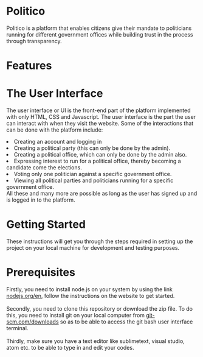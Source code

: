# Politico
Politico is a platform that enables citizens give their mandate to politicians running for different government offices while building trust in the process through transparency.

# Features
# The User Interface

The user interface or UI is the front-end part of the platform implemented with only HTML, CSS and Javascript. The user interface is the part the user can interact with when they visit the website.
Some of the interactions that can be done with the platform include:
<li> Creating an account and logging in </li>
<li> Creating a political party (this can only be done by the admin). </li>
<li> Creating a political office, which can only be done by the admin also. </li>
<li> Expressing interest to run for a political office, thereby becoming a candidate
come the elections. </li>
<li> Voting only one politician against a specific government office. </li>
<li> Viewing all political parties and politicians running for a specific government office. </li>
All these and many more are possible as long as the user has signed up and is logged in to the platform.

# Getting Started

These instructions will get you through the steps required in setting up the project on your local machine for development and testing purposes.

# Prerequisites

Firstly, you need to install node.js on your system by using the link <a href="https://nodejs.org/en">nodejs.org/en</a>, follow the instructions on the website to get started.</br></br>
Secondly, you need to clone this repository or download the zip file. To do this, you need to install git on your local computer from <a href="https://https://git-scm.com/downloads">git-scm.com/downloads</a> so as to be able to access the git bash user interface terminal.</br></br>
Thirdly, make sure you have a text editor like sublimetext, visual studio, atom etc. to be able to type in and edit your codes.</br></br>
